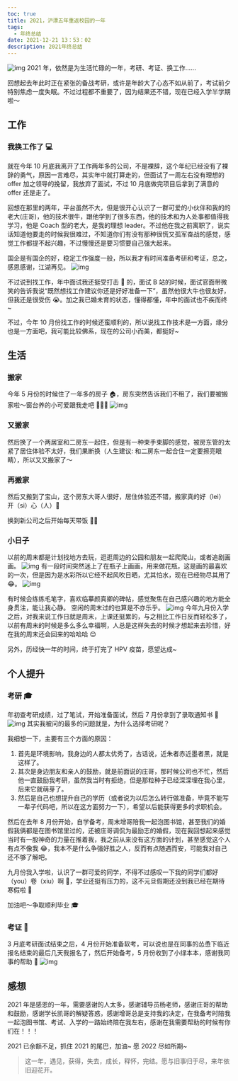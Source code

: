 ```yaml
---
toc: true
title: 2021，沪漂五年重返校园的一年
tags:
  - 年终总结
date: 2021-12-21 13：53：02
description: 2021年终总结
---
```


![img](banner.jpg)
2021 年，依然是为生活忙碌的一年，考研、考证、换工作......

回想起去年此时正在紧张的备战考研，或许是年龄大了心态不如从前了，考试前夕特别焦虑一度失眠。不过过程都不重要了，因为结果还不错，现在已经入学半学期啦～

## 工作

### 我换工作了 💻

就在今年 10 月底我离开了工作两年多的公司，不是裸辞，这个年纪已经没有了裸辞的勇气，原因一言难尽，其实年中就打算走的，但面试了一周左右没有理想的 offer 加之领导的挽留，我放弃了面试，不过 10 月底做完项目后拿到了满意的 offer 还是走了。

回想在那里的两年，平台虽然不大，但是很开心认识了一群可爱的小伙伴和我的的老大(庄哥)，他的技术很牛，跟他学到了很多东西，他的技术和为人处事都值得我学习，他是 Coach 型的老大，是我的理想 leader。不过他在我之前离职了，说实话知道他要走的时候我很难过，不知道你们有没有那种很慌又孤军奋战的感觉，感觉工作都提不起兴趣，不过慢慢还是要习惯要自己强大起来。

<!--more-->

国企是有国企的好，稳定工作强度一般，所以我才有时间准备考研和考证，总之，感恩感谢，江湖再见。
![img](2.png)

不过说到找工作，年中面试我还挺受打击 👊 的，面试 B 站的时候，面试官面带微笑的告诉我说“既然想找工作建议你还是好好准备一下”，虽然他很大牛也很友好，但我还是很受伤 😭。加之我已婚未育的状态，懂得都懂，年中的面试也不疾而终~

不过，今年 10 月份找工作的时候还蛮顺利的，所以说找工作技术是一方面，缘分也是一方面吧，我可能比较佛系，现在的公司小而美，都挺好~

## 生活

### 搬家

今年 5 月份的时候住了一年多的房子 🏠，房东突然告诉我们不租了，我们要被搬家啦～窗台养的小可爱跟我走吧 🧑‍🤝‍🧑
![img](3.jpg)

### 又搬家

然后换了一个两居室和二房东一起住，但是有一种束手束脚的感觉，被房东管的太紧了居住体验不太好，我们果断换（人生建议: 和二房东一起合住一定要擦亮眼睛），所以又又搬家了～

### 再搬家

然后又搬到了宝山，这个房东大哥人很好，居住体验还不错，搬家真的好（lei）开（si）心（人）🤣

换到新公司之后开始每天带饭 👩‍⚕️

### 小日子

以前的周末都是计划找地方去玩，逛逛周边的公园和朋友一起爬爬山，或者追剧画画。
![img](4.png)
有一段时间突然迷上了在瓶子上画画，用来做花瓶，这是画的最喜欢的一次，但是因为是水彩所以它经不起风吹日晒，尤其怕水，现在已经物尽其用了 😂。
![img](5.png)

有时候会练练毛笔字，喜欢临摹颜真卿的碑帖，感觉聚焦在自己感兴趣的地方能全身贯注，能让我心静。
空闲的周末过的也算是不亦乐乎。
![img](6.png)
今年九月份入学之后，对我来说工作日就是周末，上课还挺累的，与之相比工作日反而轻松多了，以前有周末的时候是多么多么幸福啊，人总是这样失去的时候才想起来去珍惜，好在我的周末还会回来的哈哈哈 😊

另外，历经快一年的时间，终于打完了 HPV 疫苗，愿望达成~

## 个人提升

### 考研 🎓

年初查考研成绩，过了笔试，开始准备面试，然后 7 月份拿到了录取通知书 🎉
![img](7.png)
其实我被问的最多的问题就是，为什么选择考研呢？

我细想一下，主要有三个方面的原因：

1. 首先是环境影响，我身边的人都太优秀了，古话说，近朱者赤近墨者黑，就是这样了。
1. 其次是身边朋友和亲人的鼓励，就是前面说的庄哥，那时候公司也不忙，然后他一直鼓励我考研，虽然我当时有拒绝，但是那粒种子已经深深埋在我心里，后来它就萌芽了。
1. 然后是自己也想提升自己的学历（或者说为以后怎么转行做准备，毕竟不能写一辈子代码吧，所以在这方面努力一下），希望以后能获得更多的求职机会。

然后在去年 8 月份开始，自学备考，周末增哥陪我一起泡图书馆，甚至我们的婚假我俩都是在图书馆里过的，还被庄哥调侃为最励志的婚假，现在我回想起来感觉当时有一股神奇的力量在推着我，我之前从来没有这方面的计划，甚至感觉这个人有点不像我 😂，我本不是什么争强好胜之人，反而有点随遇而安，可能我对自己还不够了解吧。

九月份我入学啦，认识了一群可爱的同学，不得不过感叹一下我的同学们都好（you）卷（xiu）啊 🐶，学业还挺有压力的，这不元旦假期还没到我已经在期待寒假啦 🎉

加油吧～争取顺利毕业 🎓

### 考证 📒

3 月底考研面试结束之后，4 月份开始准备软考，可以说也是在同事的怂恿下临近报名结束的最后几天我报名了，然后开始备考，5 月份收到了小绿本本，感谢我同事的帮助 🙏
![img](8.png)

## 感想

2021 年是感恩的一年，需要感谢的人太多，感谢辅导员杨老师，感谢庄哥的帮助和鼓励，感谢学长凯哥的解疑答惑，感谢增哥总是支持我的决定，在我备考时陪我一起泡图书馆、考试、入学的一路始终陪在我左右，感谢在我需要帮助的时候有你们在！！！

2021 已余额不足，抓住 2021 的尾巴，加油~
愿 2022 尽如所期~

> 这一年，遇见，获得，失去，成长，释怀，完结。愿与旧事归于尽，来年依旧迎花开。
